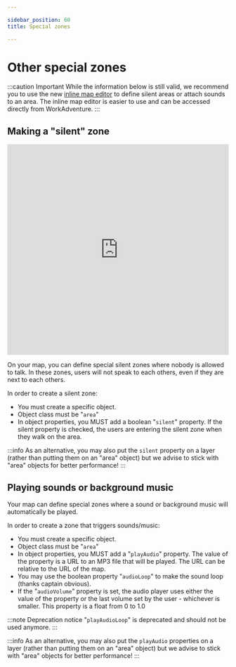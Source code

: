 ```yaml
---

sidebar_position: 60
title: Special zones

---
```


# Other special zones

:::caution Important
While the information below is still valid, we recommend you to use the new [inline map editor](../inline-editor/) to define silent areas
or attach sounds to an area.
The inline map editor is easier to use and can be accessed directly from WorkAdventure.
:::


## Making a "silent" zone

<iframe width="100%" height="480" src="https://www.youtube.com/embed/z7XLo06o-ow" title="Building your map - Special zones" frameborder="0" allow="accelerometer; autoplay; clipboard-write; encrypted-media; gyroscope; picture-in-picture; web-share; fullscreen" allowfullscreen></iframe>

On your map, you can define special silent zones where nobody is allowed to talk. In these zones, users will not speak to each others, even if they are next to each others.

In order to create a silent zone:

* You must create a specific object.
* Object class must be "`area`"
* In object properties, you MUST add a boolean "`silent`" property. If the silent property is checked, the users are entering the silent zone when they walk on the area.

:::info
As an alternative, you may also put the `silent` property on a layer (rather than putting them on an "area" object)
but we advise to stick with "area" objects for better performance!
:::

## Playing sounds or background music

Your map can define special zones where a sound or background music will automatically be played.

In order to create a zone that triggers sounds/music:

* You must create a specific object.
* Object class must be "`area`"
* In object properties, you MUST add a "`playAudio`" property. The value of the property is a URL to an MP3 file that will be played. The URL can be relative to the URL of the map.
* You may use the boolean property "`audioLoop`" to make the sound loop (thanks captain obvious).
* If the "`audioVolume`" property is set, the audio player uses either the value of the property or the last volume set by the user - whichever is smaller. This property is a float from 0 to 1.0

:::note Deprecation notice
"`playAudioLoop`" is deprecated and should not be used anymore.
:::

:::info
As an alternative, you may also put the `playAudio` properties on a layer (rather than putting them on an "area" object)
but we advise to stick with "area" objects for better performance!
:::

